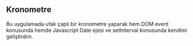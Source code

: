 ## Kronometre

Bu uygulamada ufak çaplı bir kronometre yaparak hem DOM event konusunda hemde Javascript Date ojesi ve setInterval konusunda kendimi geliştirdim.